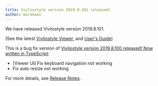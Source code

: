 ```yaml
---
title: Vivliostyle version 2019.8.101 released!
author: murakami
---
```


We have released Vivliostyle version 2019.8.101.

(See the latest [Vivliostyle Viewer](https://vivliostyle.github.io/vivliostyle.js/viewer/vivliostyle-viewer.html), and [User's Guide](https://vivliostyle.github.io/vivliostyle.js/docs/en/))

This is a bug fix version of [Vivliostyle version 2019.8.100 released! Now written in TypeScript](https://vivliostyle.org/blog/2019/08/16/vivliostyle-2019.8.100-released/):

- [Viewer UI] Fix keyboard navigation not working
- Fix auto resize not working

For more details, see [Release Notes](https://github.com/vivliostyle/vivliostyle/releases).
